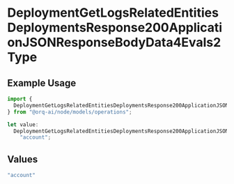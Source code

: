 # DeploymentGetLogsRelatedEntitiesDeploymentsResponse200ApplicationJSONResponseBodyData4Evals2Type

## Example Usage

```typescript
import {
  DeploymentGetLogsRelatedEntitiesDeploymentsResponse200ApplicationJSONResponseBodyData4Evals2Type,
} from "@orq-ai/node/models/operations";

let value:
  DeploymentGetLogsRelatedEntitiesDeploymentsResponse200ApplicationJSONResponseBodyData4Evals2Type =
    "account";
```

## Values

```typescript
"account"
```